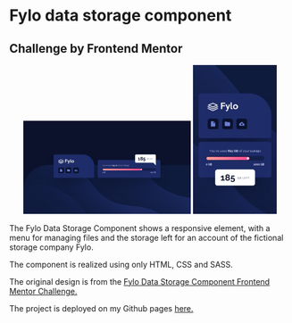 # Fylo data storage component 

## Challenge by Frontend Mentor

<div align="center">
<img  src="./design/desktop-design.jpg" width="300px">
<img  src="./design/mobile-design.jpg" width="150px">

</div>

The Fylo Data Storage Component shows a responsive element, with a menu for managing files and the storage left for an account of the fictional storage company Fylo.

The component is realized using only HTML, CSS and SASS.


The original design is from the  [Fylo Data Storage Component Frontend Mentor Challenge. ](https://www.frontendmentor.io/challenges/fylo-data-storage-component-1dZPRbV5n)

The project is deployed on my Github pages [here.](https://aleperf.github.io/fylo-data-storage-component/)
